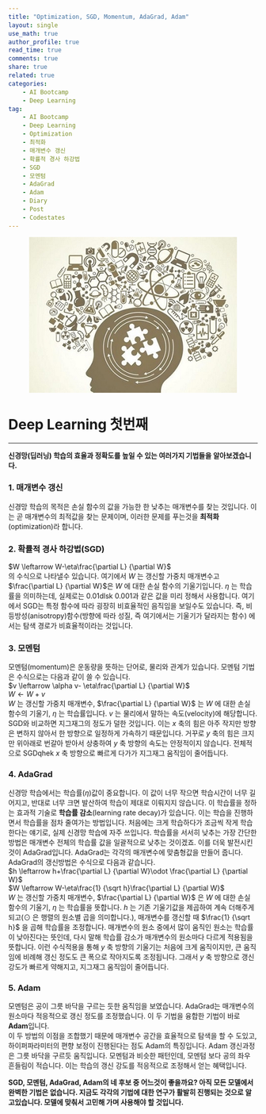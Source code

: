 ```yaml
---
title: "Optimization, SGD, Momentum, AdaGrad, Adam"
layout: single
use_math: true
author_profile: true
read_time: true
comments: true
share: true
related: true
categories:
    - AI Bootcamp
    - Deep Learning
tag:
    - AI Bootcamp
    - Deep Learning
    - Optimization
    - 최적화
    - 매개변수 갱신
    - 확률적 경사 하강법
    - SGD
    - 모멘텀
    - AdaGrad
    - Adam
    - Diary
    - Post
    - Codestates
---
```

<p align="center">
  <img src="/assets/img/post/AIbootcamp.jpg" alt="AI Bootcamp"/>
</p>  

# Deep Learning 첫번째  
---  

**신경망(딥러닝) 학습의 효율과 정확도를 높일 수 있는 여러가지 기법들을 알아보겠습니다.**  

### 1. 매개변수 갱신  
신경망 학습의 목적은 손실 함수의 값을 가능한 한 낮추는 매개변수를 찾는 것입니다. 이는 곧 매개변수의 최적값을 찾는 문제이며, 이러한 문제를 푸는것을 **최적화**(optimization)라 합니다.  
  
  
### 2. 확률적 경사 하강법(SGD)  
$W \leftarrow W-\eta\frac{\partial L} {\partial W}$  
의 수식으로 나타낼수 있습니다. 여기에서 $W$ 는 갱신할 가중치 매개변수고 $\frac{\partial L} {\partial W}$은 $W$ 에 대한 손실 함수의 기울기입니다. $\eta$ 는 학습률을 의미하는데, 실제로는 0.01dlsk 0.001과 같은 값을 미리 정해서 사용합니다. 여기에서 SGD는 특정 함수에 따라 굉장히 비효율적인 음직임을 보일수도 있습니다. 즉, 비등방성(anisotropy)함수(방향에 따라 성질, 즉 여기에서는 기울기가 달라지는 함수) 에서는 탐색 경로가 비효율적이라는 것입니다.  


### 3. 모멘텀  
모멘텀(momentum)은 운동량을 뜻하는 단어로, 물리와 관계가 있습니다. 모멘텀 기법은 수식으로는 다음과 같이 쓸 수 있습니다.  
$v \leftarrow \alpha v- \eta\frac{\partial L} {\partial W}$  
$W \leftarrow W+v$   
$W$ 는 갱신할 가중치 매개변수, $\frac{\partial L} {\partial W}$ 는 $W$ 에 대한 손실 함수의 기울기, $\eta$ 는 학습률입니다. $v$ 는 물리에서 말하는 속도(velocity)에 해당합니다.  
SGD와 비교하면 지그재그의 정도가 덜한 것입니다. 이는 $x$ 축의 힘은 아주 작지만 방향은 변하지 않아서 한 방향으로 일정하게 가속하기 때문입니다. 거꾸로 $y$ 축의 힘은 크지만 위아래로 번갈아 받아서 상충하여 $y$ 축 방향의 속도는 안정적이지 않습니다. 전체적으로 SGDqhek $x$ 축 방향으로 빠르게 다가가 지그재그 움직임이 줄어듭니다.  

### 4. AdaGrad  
신경망 학습에서는 학습률($\eta$)값이 중요합니다. 이 값이 너무 작으면 학습시간이 너무 길어지고, 반대로 너무 크면 발산하여 학습이 제대로 이뤄지지 않습니다. 이 학습률을 정하는 효과적 기술로 **학습률 감소**(learning rate decay)가 있습니다. 이는 학습을 진행하면서 학습률을 점차 줄여가는 방법입니다. 처음에는 크게 학습하다가 조금씩 작게 학습한다는 얘기로, 실제 신경망 학습에 자주 쓰입니다. 학습률을 서서히 낮추는 가장 간단한 방법은 매개변수 전체의 학습률 값을 일괄적으로 낮추는 것이겠죠. 이를 더욱 발전시킨 것이 AdaGrad입니다. AdaGrad는 각각의 매개변수에 맞춤형값을 만들어 줍니다. AdaGrad의 갱신방법은 수식으로 다음과 같습니다.  
$h \leftarrow h+\frac{\partial L} {\partial W}\odot \frac{\partial L} {\partial W}$  
$W \leftarrow W-\eta\frac{1} {\sqrt h}\frac{\partial L} {\partial W}$  
$W$ 는 갱신할 가중치 매개변수, $\frac{\partial L} {\partial W}$ 은 $W$ 에 대한 손실 함수의 기울기, $\eta$ 는 학습률을 뜻합니다. $h$ 는 기존 기울기값을 제곱하여 계속 더해주게 되고($\odot$ 은 행렬의 원소별 곱을 의미합니다.), 매개변수를 갱신할 때 $\frac{1} {\sqrt h}$ 을 곱해 학습률을 조정합니다. 매개변수의 원소 중에서 많이 움직인 원소는 학습률이 낮아진다는 뜻인데, 다시 말해 학습률 감소가 매개변수의 원소마다 다르게 적용됨을 뜻합니다. 이런 수식적용을 통해 $y$ 축 방향의 기울기는 처음에 크게 움직이지만, 큰 움직임에 비례해 갱신 정도도 큰 폭으로 작아지도록 조정됩니다. 그래서 $y$ 축 방향으로 갱신 강도가 빠르게 약해지고, 지그재그 움직임이 줄어듭니다.  

### 5. Adam  
모멘텀은 공이 그릇 바닥을 구르는 듯한 움직임을 보였습니다. AdaGrad는 매개변수의 원소마다 적응적으로 갱신 정도를 조정했습니다. 이 두 기법을 융합한 기법이 바로 **Adam**입니다.  
이 두 방법의 이점을 조합했기 때문에 매개변수 공간을 효율적으로 탐색을 할 수 도있고, 하이퍼파라미터의 편향 보정이 진행된다는 점도 Adam의 특징입니다. Adam 갱신과정은 그릇 바닥을 구르듯 움직입니다. 모멘텀과 비슷한 패턴인데, 모멘텀 보다 공의 좌우 흔들림이 적습니다. 이는 학습의 갱신 강도를 적응적으로 조정해서 얻는 혜택입니다.  

**SGD, 모멘텀, AdaGrad, Adam의 네 후보 중 어느것이 좋을까요? 아직 모든 모델에서 완벽한 기법은 없습니다. 지금도 각각의 기법에 대한 연구가 활발히 진행되는 것으로 알고있습니다. 모델에 맞춰서 고민해 가며 사용해야 할 것입니다.**

